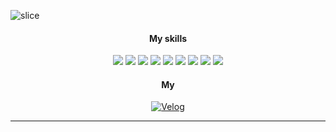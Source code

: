 ![slice](https://capsule-render.vercel.app/api?type=slice&color=bdec96&height=200&text=WELCOME-!&fontColor=ffffff&fontAlign=70&rotate=13&fontAlignY=25&desc=i'm%20Yun%20Young&descAlign=70.&descAlignY=44)

<div align=center>

#### My skills

<a href="https://github.com/olsi10/Language-C.git" target="_blank"><img src="https://img.shields.io/badge/Java-75bc63?style=java&logo=java&logoColor=white"/></a>
    <a href="https://github.com/olsi10/Language-C.git" target="_blank"><img src="https://img.shields.io/badge/Spring-75bc63?style=Spring&logo=Spring&logoColor=white"/></a>
  <a href="https://github.com/olsi10/Language-C.git" target="_blank"><img src="https://img.shields.io/badge/Javascript-75bc63?style=Javascript&logo=Javascript&logoColor=white"/></a> <a href="https://github.com/olsi10/Language-C.git" target="_blank"><img src="https://img.shields.io/badge/Node-75bc63?style=Node&logo=Node&logoColor=white"/></a> <a href="https://github.com/olsi10/WSM_2311.git" target="_blank"><img src="https://img.shields.io/badge/React-75bc63?style=react&logo=react&logoColor=white"/></a>
  <a href="https://github.com/olsi10/WSM_2311.git" target="_blank"><img src="https://img.shields.io/badge/Node.js-75bc63?style=Node.js&logo=Node.js&logoColor=white"/></a>
<a href="https://github.com/olsi10/Python.git" target="_blank"><img src="https://img.shields.io/badge/Python-75bc63?style=Python&logo=Python&logoColor=white"/></a> <a href="https://github.com/olsi10/WSM_2311.git" target="_blank"><img src="https://img.shields.io/badge/Django-75bc63?style=django&logo=django&logoColor=white"/></a> <a href="https://github.com/olsi10/Android_Java.git" target="_blank"><img src="https://img.shields.io/badge/Android-75bc63?style=Android&logo=Android&logoColor=white"/></a>



#### My

[![Velog](https://img.shields.io/badge/log-75bc63?style=flat-square&logo=Velog&logoColor=white)](https://velog.io/@olsi10)

------
